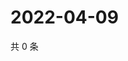 # 2022-04-09

共 0 条

<!-- BEGIN WEIBO -->
<!-- 最后更新时间 Sat Apr 09 2022 13:01:08 GMT+0800 (China Standard Time) -->

<!-- END WEIBO -->
